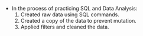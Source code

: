 - In the process of practicing SQL and Data Analysis:
  1. Created raw data using SQL commands.
  2. Created a copy of the data to prevent mutation.
  3. Applied filters and cleaned the data.
